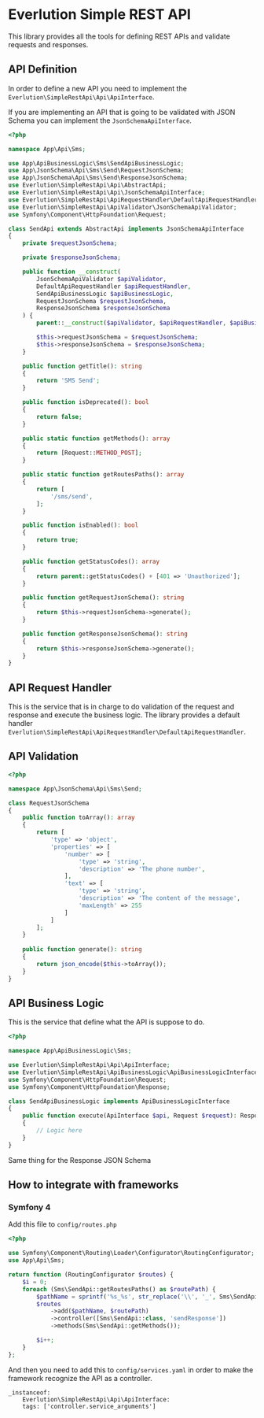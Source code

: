 # Everlution Simple REST API

This library provides all the tools for defining REST APIs and validate requests and responses.

## API Definition

In order to define a new API you need to implement the `Everlution\SimpleRestApi\Api\ApiInterface`.

If you are implementing an API that is going to be validated with JSON Schema you can implement the `JsonSchemaApiInterface`.

```php
<?php

namespace App\Api\Sms;

use App\ApiBusinessLogic\Sms\SendApiBusinessLogic;
use App\JsonSchema\Api\Sms\Send\RequestJsonSchema;
use App\JsonSchema\Api\Sms\Send\ResponseJsonSchema;
use Everlution\SimpleRestApi\Api\AbstractApi;
use Everlution\SimpleRestApi\Api\JsonSchemaApiInterface;
use Everlution\SimpleRestApi\ApiRequestHandler\DefaultApiRequestHandler;
use Everlution\SimpleRestApi\ApiValidator\JsonSchemaApiValidator;
use Symfony\Component\HttpFoundation\Request;

class SendApi extends AbstractApi implements JsonSchemaApiInterface
{
    private $requestJsonSchema;

    private $responseJsonSchema;

    public function __construct(
        JsonSchemaApiValidator $apiValidator,
        DefaultApiRequestHandler $apiRequestHandler,
        SendApiBusinessLogic $apiBusinessLogic,
        RequestJsonSchema $requestJsonSchema,
        ResponseJsonSchema $responseJsonSchema
    ) {
        parent::__construct($apiValidator, $apiRequestHandler, $apiBusinessLogic);

        $this->requestJsonSchema = $requestJsonSchema;
        $this->responseJsonSchema = $responseJsonSchema;
    }

    public function getTitle(): string
    {
        return 'SMS Send';
    }

    public function isDeprecated(): bool
    {
        return false;
    }

    public static function getMethods(): array
    {
        return [Request::METHOD_POST];
    }

    public static function getRoutesPaths(): array
    {
        return [
            '/sms/send',
        ];
    }

    public function isEnabled(): bool
    {
        return true;
    }

    public function getStatusCodes(): array
    {
        return parent::getStatusCodes() + [401 => 'Unauthorized'];
    }

    public function getRequestJsonSchema(): string
    {
        return $this->requestJsonSchema->generate();
    }

    public function getResponseJsonSchema(): string
    {
        return $this->responseJsonSchema->generate();
    }
}

```

## API Request Handler

This is the service that is in charge to do validation of the request and response and execute the business logic.
The library provides a default handler `Everlution\SimpleRestApi\ApiRequestHandler\DefaultApiRequestHandler`.

## API Validation

```php
<?php

namespace App\JsonSchema\Api\Sms\Send;

class RequestJsonSchema
{
    public function toArray(): array
    {
        return [
            'type' => 'object',
            'properties' => [
                'number' => [
                    'type' => 'string',
                    'description' => 'The phone number',
                ],
                'text' => [
                    'type' => 'string',
                    'description' => 'The content of the message',
                    'maxLength' => 255
                ]
            ]
        ];
    }
    
    public function generate(): string
    {
        return json_encode($this->toArray());
    }
}

```

## API Business Logic

This is the service that define what the API is suppose to do.

```php
<?php

namespace App\ApiBusinessLogic\Sms;

use Everlution\SimpleRestApi\Api\ApiInterface;
use Everlution\SimpleRestApi\ApiBusinessLogic\ApiBusinessLogicInterface;
use Symfony\Component\HttpFoundation\Request;
use Symfony\Component\HttpFoundation\Response;

class SendApiBusinessLogic implements ApiBusinessLogicInterface
{
    public function execute(ApiInterface $api, Request $request): Response
    {
        // Logic here
    }
}

```

Same thing for the Response JSON Schema

## How to integrate with frameworks

### Symfony 4

Add this file to `config/routes.php`

```php
<?php

use Symfony\Component\Routing\Loader\Configurator\RoutingConfigurator;
use App\Api\Sms;

return function (RoutingConfigurator $routes) {
    $i = 0;
    foreach (Sms\SendApi::getRoutesPaths() as $routePath) {
        $pathName = sprintf('%s_%s', str_replace('\\', '_', Sms\SendApi::class), $i);
        $routes
            ->add($pathName, $routePath)
            ->controller([Sms\SendApi::class, 'sendResponse'])
            ->methods(Sms\SendApi::getMethods());

        $i++;
    }
};

```

And then you need to add this to `config/services.yaml` in order to make the framework recognize the API as a controller.

```yam;
_instanceof:
    Everlution\SimpleRestApi\Api\ApiInterface:
    tags: ['controller.service_arguments']
```